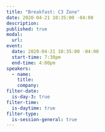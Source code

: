 ```yaml
---
title: "Breakfast: C3 Zone"
date: 2020-04-21 10:35:00 -04:00
description:
published: true 
modal:
  url:
event:
  date: 2020-04-21 10:35:00 -04:00
  start-time: 7:30pm
  end-time: 4:00pm
speakers:
  - name:
    title:
    company:
filter-date:
  is-day-3: true
filter-time:
  is-daytime: true
filter-type:
  is-session-general: true
---
```

